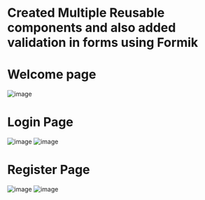 # Created Multiple Reusable components and also added validation in forms using Formik
# Welcome page
![image](https://user-images.githubusercontent.com/42887995/194217906-8cfc00f1-16e8-4b0f-9385-5a4b9547f9e8.png)
# Login Page
![image](https://user-images.githubusercontent.com/42887995/194218093-2c0d50b7-b104-4f9e-aec8-3e00ccab5fb1.png) ![image](https://user-images.githubusercontent.com/42887995/194218150-ef00a5d2-6df9-46af-8e2c-b09f556851d9.png)

# Register Page

![image](https://user-images.githubusercontent.com/42887995/194218391-67e13577-d378-4d29-92d6-764738d5773f.png) ![image](https://user-images.githubusercontent.com/42887995/194218354-0598bdd4-779e-4a5d-b457-4f8f7daede1a.png)
